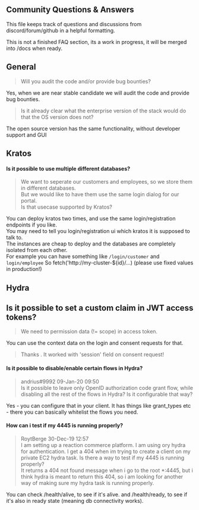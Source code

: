 ## Community Questions & Answers

This file keeps track of questions and discussions from discord/forum/github in a helpful formatting.

This is not a finished FAQ section, its a work in progress, it will be merged into /docs when ready.

## General

>Will you audit the code and/or provide bug bounties? 

Yes, when we are near stable candidate we will audit the code and provide bug bounties.

>Is it already clear what the enterprise version of the stack would do that the OS version does not?

The open source version has the same functionality, without developer support and GUI

## Kratos

#### Is it possible to use multiple different databases?
>We want to seperate our customers and employees, so we store them in different databases.   
>But we would like to have them use the same login dialog for our portal.  
>Is that usecase supported by Kratos?

You can deploy kratos two times, and use the same login/registration endpoints if you like.  
You may need to tell you login/registration ui which kratos it is supposed to talk to.  
The instances are cheap to deploy and the databases are completely isolated from each other.  
For example you can have something like `/login/customer` and `login/employee`
So fetch('http://my-cluster-${id}/...) (please use fixed values in production!)

## Hydra

## Is it possible to set a custom claim in JWT access tokens?
>We need to permission data (!= scope) in access token.

You can use the context data on the login and consent requests for that.

>Thanks . It worked with 'session' field on consent request!
#### Is it possible to disable/enable certain flows in Hydra?

>andrius#9992 09-Jan-20 09:50    
>Is it possible to leave only OpenID authorization code grant flow, while disabling all the rest of the flows in Hydra? Is it configurable that way?   

Yes - you can configure that in your client.
It has things like grant_types etc - there you can basically whitelist the flows you need.


#### How can i test if my 4445 is running properly?
>RoytBerge 30-Dec-19 12:57  
>I am setting up a reaction commerce platform. I am using ory hydra for authentication. 
I get a 404 when im trying to create a client on my private EC2 hydra task. Is there a way to test if my 4445 is running properly?   
It returns a 404 not found message when i go to the root *:4445, but i think hydra is meant to return this 404, so i am looking for another way of making sure my hydra task is running properly.

You can check /health/alive, to see if it's alive.
and /health/ready, to see if it's also in ready state (meaning db connectivity works).
